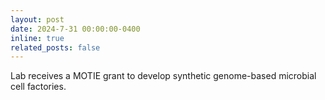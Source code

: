 ```yaml
---
layout: post
date: 2024-7-31 00:00:00-0400
inline: true
related_posts: false
---
```


Lab receives a MOTIE grant to develop synthetic genome-based microbial cell factories.

